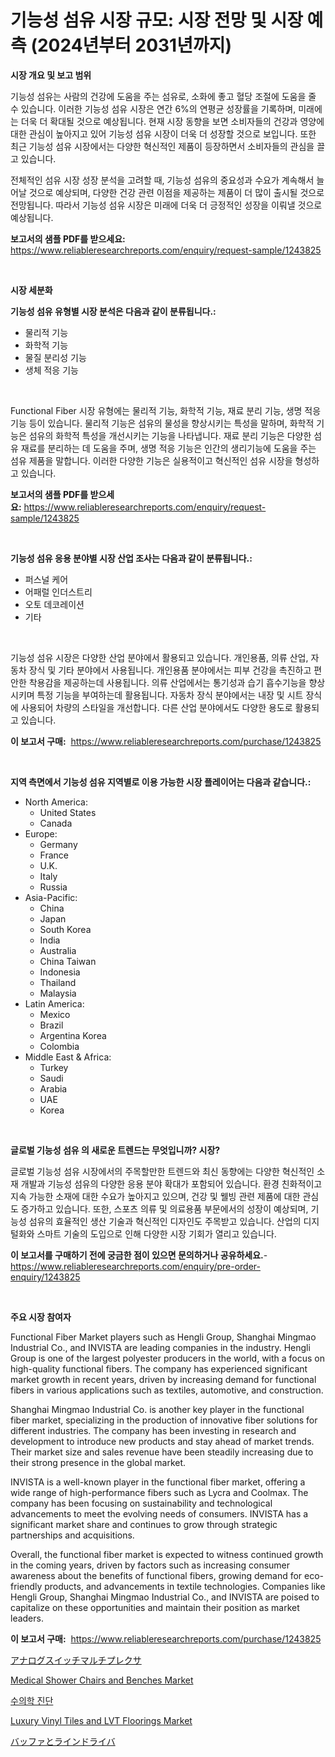 <p><h1>기능성 섬유 시장 규모: 시장 전망 및 시장 예측 (2024년부터 2031년까지)</h1></p><p><strong>시장 개요 및 보고 범위</strong></p>
<p><p>기능성 섬유는 사람의 건강에 도움을 주는 섬유로, 소화에 좋고 혈당 조절에 도움을 줄 수 있습니다. 이러한 기능성 섬유 시장은 연간 6%의 연평균 성장률을 기록하며, 미래에는 더욱 더 확대될 것으로 예상됩니다. 현재 시장 동향을 보면 소비자들의 건강과 영양에 대한 관심이 높아지고 있어 기능성 섬유 시장이 더욱 더 성장할 것으로 보입니다. 또한 최근 기능성 섬유 시장에서는 다양한 혁신적인 제품이 등장하면서 소비자들의 관심을 끌고 있습니다.</p><p>전체적인 섬유 시장 성장 분석을 고려할 때, 기능성 섬유의 중요성과 수요가 계속해서 늘어날 것으로 예상되며, 다양한 건강 관련 이점을 제공하는 제품이 더 많이 출시될 것으로 전망됩니다. 따라서 기능성 섬유 시장은 미래에 더욱 더 긍정적인 성장을 이뤄낼 것으로 예상됩니다.</p></p>
<p><strong>보고서의 샘플 PDF를 받으세요:</strong> <a href="https://www.reliableresearchreports.com/enquiry/request-sample/1243825">https://www.reliableresearchreports.com/enquiry/request-sample/1243825</a></p>
<p>&nbsp;</p>
<p><strong>시장 세분화</strong></p>
<p><strong>기능성 섬유 유형별 시장 분석은 다음과 같이 분류됩니다.:</strong></p>
<p><ul><li>물리적 기능</li><li>화학적 기능</li><li>물질 분리성 기능</li><li>생체 적응 기능</li></ul></p>
<p>&nbsp;</p>
<p><p>Functional Fiber 시장 유형에는 물리적 기능, 화학적 기능, 재료 분리 기능, 생명 적응 기능 등이 있습니다. 물리적 기능은 섬유의 물성을 향상시키는 특성을 말하며, 화학적 기능은 섬유의 화학적 특성을 개선시키는 기능을 나타냅니다. 재료 분리 기능은 다양한 섬유 재료를 분리하는 데 도움을 주며, 생명 적응 기능은 인간의 생리기능에 도움을 주는 섬유 제품을 말합니다. 이러한 다양한 기능은 실용적이고 혁신적인 섬유 시장을 형성하고 있습니다.</p></p>
<p><strong>보고서의 샘플 PDF를 받으세요:</strong>&nbsp;<a href="https://www.reliableresearchreports.com/enquiry/request-sample/1243825">https://www.reliableresearchreports.com/enquiry/request-sample/1243825</a></p>
<p>&nbsp;</p>
<p><strong> 기능성 섬유 응용 분야별 시장 산업 조사는 다음과 같이 분류됩니다.:</strong></p>
<p><ul><li>퍼스널 케어</li><li>어패럴 인더스트리</li><li>오토 데코레이션</li><li>기타</li></ul></p>
<p>&nbsp;</p>
<p><p>기능성 섬유 시장은 다양한 산업 분야에서 활용되고 있습니다. 개인용품, 의류 산업, 자동차 장식 및 기타 분야에서 사용됩니다. 개인용품 분야에서는 피부 건강을 촉진하고 편안한 착용감을 제공하는데 사용됩니다. 의류 산업에서는 통기성과 습기 흡수기능을 향상시키며 특정 기능을 부여하는데 활용됩니다. 자동차 장식 분야에서는 내장 및 시트 장식에 사용되어 차량의 스타일을 개선합니다. 다른 산업 분야에서도 다양한 용도로 활용되고 있습니다.</p></p>
<p><strong>이 보고서 구매:</strong>&nbsp; <a href="https://www.reliableresearchreports.com/purchase/1243825">https://www.reliableresearchreports.com/purchase/1243825</a></p>
<p>&nbsp;</p>
<p><strong>지역 측면에서 기능성 섬유 지역별로 이용 가능한 시장 플레이어는 다음과 같습니다.:</strong></p>
<p><ul>
    <li>
        North America:
        <ul>
            <li>United States</li>
            <li>Canada</li>
        </ul>
    </li>
    <li>
        Europe:
        <ul>
            <li>Germany</li>
            <li>France</li>
            <li>U.K.</li>
            <li>Italy</li>
            <li>Russia</li>
        </ul>
    </li>
    <li>
        Asia-Pacific:
        <ul>
            <li>China</li>
            <li>Japan</li>
            <li>South Korea</li>
            <li>India</li>
            <li>Australia</li>
            <li>China Taiwan</li>
            <li>Indonesia</li>
            <li>Thailand</li>
            <li>Malaysia</li>
        </ul>
    </li>
    <li>
        Latin America:
        <ul>
            <li>Mexico</li>
            <li>Brazil</li>
            <li>Argentina Korea</li>
            <li>Colombia</li>
        </ul>
    </li>
    <li>
        Middle East & Africa:
        <ul>
            <li>Turkey</li>
            <li>Saudi</li>
            <li>Arabia</li>
            <li>UAE</li>
            <li>Korea</li>
        </ul>
    </li>
    </ul></p>
<p>&nbsp;</p>
<p><strong>글로벌 기능성 섬유 의 새로운 트렌드는 무엇입니까? 시장?</strong></p>
<p><p>글로벌 기능성 섬유 시장에서의 주목할만한 트렌드와 최신 동향에는 다양한 혁신적인 소재 개발과 기능성 섬유의 다양한 응용 분야 확대가 포함되어 있습니다. 환경 친화적이고 지속 가능한 소재에 대한 수요가 높아지고 있으며, 건강 및 웰빙 관련 제품에 대한 관심도 증가하고 있습니다. 또한, 스포츠 의류 및 의료용품 부문에서의 성장이 예상되며, 기능성 섬유의 효율적인 생산 기술과 혁신적인 디자인도 주목받고 있습니다. 산업의 디지털화와 스마트 기술의 도입으로 인해 다양한 시장 기회가 열리고 있습니다.</p></p>
<p><strong>이 보고서를 구매하기 전에 궁금한 점이 있으면 문의하거나 공유하세요.</strong>- <a href="https://www.reliableresearchreports.com/enquiry/pre-order-enquiry/1243825">https://www.reliableresearchreports.com/enquiry/pre-order-enquiry/1243825</a></p>
<p>&nbsp;</p>
<p><strong>주요 시장 참여자</strong></p>
<p><p>Functional Fiber Market players such as Hengli Group, Shanghai Mingmao Industrial Co., and INVISTA are leading companies in the industry. Hengli Group is one of the largest polyester producers in the world, with a focus on high-quality functional fibers. The company has experienced significant market growth in recent years, driven by increasing demand for functional fibers in various applications such as textiles, automotive, and construction.</p><p>Shanghai Mingmao Industrial Co. is another key player in the functional fiber market, specializing in the production of innovative fiber solutions for different industries. The company has been investing in research and development to introduce new products and stay ahead of market trends. Their market size and sales revenue have been steadily increasing due to their strong presence in the global market.</p><p>INVISTA is a well-known player in the functional fiber market, offering a wide range of high-performance fibers such as Lycra and Coolmax. The company has been focusing on sustainability and technological advancements to meet the evolving needs of consumers. INVISTA has a significant market share and continues to grow through strategic partnerships and acquisitions.</p><p>Overall, the functional fiber market is expected to witness continued growth in the coming years, driven by factors such as increasing consumer awareness about the benefits of functional fibers, growing demand for eco-friendly products, and advancements in textile technologies. Companies like Hengli Group, Shanghai Mingmao Industrial Co., and INVISTA are poised to capitalize on these opportunities and maintain their position as market leaders.</p></p>
<p><strong>이 보고서 구매:</strong>&nbsp;&nbsp;<a href="https://www.reliableresearchreports.com/purchase/1243825">https://www.reliableresearchreports.com/purchase/1243825</a></p>
<p><p><a href="https://medium.com/@briaabshire64/%E3%82%A2%E3%83%8A%E3%83%AD%E3%82%B0%E3%82%B9%E3%82%A4%E3%83%83%E3%83%81%E3%83%9E%E3%83%AB%E3%83%81%E3%83%97%E3%83%AC%E3%82%AF%E3%82%B5%E3%83%BC%E3%81%AE%E5%B8%82%E5%A0%B4%E5%8B%95%E5%90%91%E3%81%A8%E5%B8%82%E5%A0%B4%E5%88%86%E6%9E%90%E3%81%8C-2024%E5%B9%B4%E3%81%8B%E3%82%892031%E5%B9%B4%E3%81%AE%E6%9C%9F%E9%96%93%E3%81%AB%E4%BA%88%E6%B8%AC%E3%81%95%E3%82%8C%E3%81%A6%E3%81%84%E3%81%BE%E3%81%99-dd294031f5f8">アナログスイッチマルチプレクサ</a></p><p><a href="https://issuu.com/reportprime-2/docs/medical-shower-chairs-and-benches-market-size-2030">Medical Shower Chairs and Benches Market</a></p><p><a href="https://medium.com/@percyhagernes9778/%EC%88%98%EC%9D%98%ED%95%99-%EC%A7%84%EB%8B%A8-%EC%8B%9C%EC%9E%A5-%EB%B6%84%EC%84%9D-%EB%B0%8F-2024%EB%85%84%EB%B6%80%ED%84%B0-2031%EB%85%84%EA%B9%8C%EC%A7%80%EC%9D%98-%EA%B7%9C%EB%AA%A8-%EC%98%88%EC%B8%A1-3a2b54d8b5a1">수의학 진단</a></p><p><a href="https://issuu.com/reportprime-2/docs/luxury-vinyl-tiles-and-lvt-floorings-market-size-2">Luxury Vinyl Tiles and LVT Floorings Market</a></p><p><a href="https://medium.com/@camron674/%E3%83%90%E3%83%83%E3%83%95%E3%82%A1%E3%81%A8%E3%83%A9%E3%82%A4%E3%83%B3%E3%83%89%E3%83%A9%E3%82%A4%E3%83%90%E3%81%AE%E5%B8%82%E5%A0%B4-%E5%B8%82%E5%A0%B4%E3%81%AEcagr-%E5%B8%82%E5%A0%B4%E3%83%88%E3%83%AC%E3%83%B3%E3%83%89-%E6%88%90%E9%95%B7%E6%88%A6%E7%95%A5%E3%81%AB%E9%96%A2%E3%81%99%E3%82%8B%E6%B4%9E%E5%AF%9F-1af607df5be8">バッファとラインドライバ</a></p></p>

